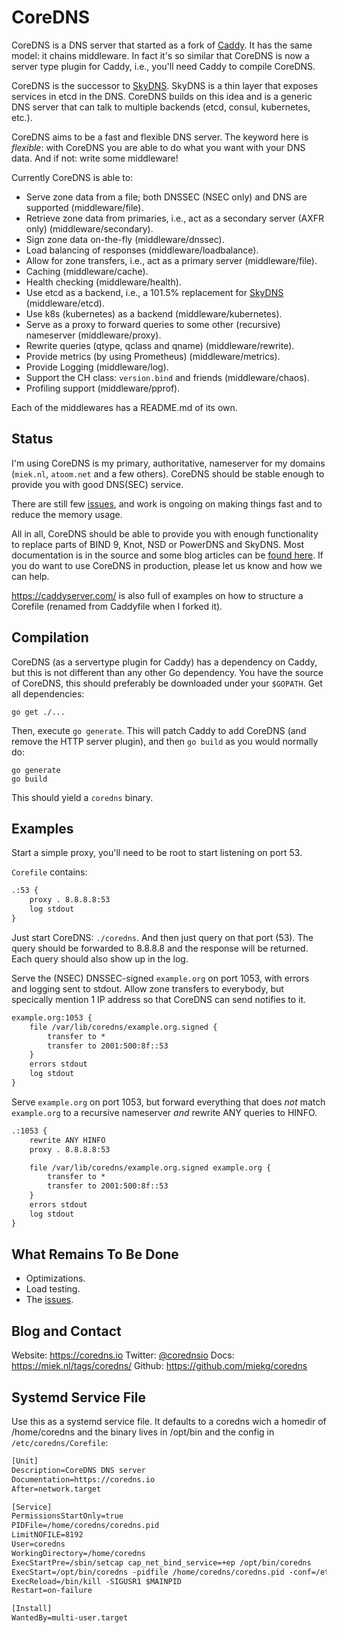 # CoreDNS

CoreDNS is a DNS server that started as a fork of [Caddy](https://github.com/mholt/caddy/). It has the
same model: it chains middleware. In fact it's so similar that CoreDNS is now a server type plugin for
Caddy, i.e., you'll need Caddy to compile CoreDNS.

CoreDNS is the successor to [SkyDNS](https://github.com/skynetservices/skydns). SkyDNS is a thin
layer that exposes services in etcd in the DNS. CoreDNS builds on this idea and is a generic DNS
server that can talk to multiple backends (etcd, consul, kubernetes, etc.).

CoreDNS aims to be a fast and flexible DNS server. The keyword here is *flexible*: with CoreDNS you
are able to do what you want with your DNS data. And if not: write some middleware!

Currently CoreDNS is able to:

* Serve zone data from a file; both DNSSEC (NSEC only) and DNS are supported (middleware/file).
* Retrieve zone data from primaries, i.e., act as a secondary server (AXFR only) (middleware/secondary).
* Sign zone data on-the-fly (middleware/dnssec).
* Load balancing of responses (middleware/loadbalance).
* Allow for zone transfers, i.e., act as a primary server (middleware/file).
* Caching (middleware/cache).
* Health checking (middleware/health).
* Use etcd as a backend, i.e., a 101.5% replacement for
  [SkyDNS](https://github.com/skynetservices/skydns) (middleware/etcd).
* Use k8s (kubernetes) as a backend (middleware/kubernetes).
* Serve as a proxy to forward queries to some other (recursive) nameserver (middleware/proxy).
* Rewrite queries (qtype, qclass and qname) (middleware/rewrite).
* Provide metrics (by using Prometheus) (middleware/metrics).
* Provide Logging (middleware/log).
* Support the CH class: `version.bind` and friends (middleware/chaos).
* Profiling support (middleware/pprof).

Each of the middlewares has a README.md of its own.

## Status

I'm using CoreDNS is my primary, authoritative, nameserver for my domains (`miek.nl`, `atoom.net`
and a few others). CoreDNS should be stable enough to provide you with good DNS(SEC) service.

There are still few [issues](https://github.com/miekg/coredns/issues), and work is ongoing on making
things fast and to reduce the memory usage.

All in all, CoreDNS should be able to provide you with enough functionality to replace parts of
BIND 9, Knot, NSD or PowerDNS and SkyDNS.
Most documentation is in the source and some blog articles can be [found
here](https://miek.nl/tags/coredns/). If you do want to use CoreDNS in production, please let us
know and how we can help.

<https://caddyserver.com/> is also full of examples on how to structure a Corefile (renamed from
Caddyfile when I forked it).

## Compilation

CoreDNS (as a servertype plugin for Caddy) has a dependency on Caddy, but this is not different than
any other Go dependency.
You have the source of CoreDNS, this should preferably be downloaded under your `$GOPATH`. Get all
dependencies:

    go get ./...

Then, execute `go generate`. This will patch Caddy to add CoreDNS (and remove the HTTP server
plugin), and then `go build` as you would normally do:

    go generate
    go build

This should yield a `coredns` binary.

## Examples

Start a simple proxy, you'll need to be root to start listening on port 53.

`Corefile` contains:

~~~ txt
.:53 {
    proxy . 8.8.8.8:53
    log stdout
}
~~~

Just start CoreDNS: `./coredns`.
And then just query on that port (53). The query should be forwarded to 8.8.8.8 and the response
will be returned. Each query should also show up in the log.

Serve the (NSEC) DNSSEC-signed `example.org` on port 1053, with errors and logging sent to stdout. Allow zone
transfers to everybody, but specically mention 1 IP address so that CoreDNS can send notifies to it.

~~~ txt
example.org:1053 {
    file /var/lib/coredns/example.org.signed {
        transfer to *
        transfer to 2001:500:8f::53
    }
    errors stdout
    log stdout
}
~~~

Serve `example.org` on port 1053, but forward everything that does *not* match `example.org` to a recursive
nameserver *and* rewrite ANY queries to HINFO.

~~~ txt
.:1053 {
    rewrite ANY HINFO
    proxy . 8.8.8.8:53

    file /var/lib/coredns/example.org.signed example.org {
        transfer to *
        transfer to 2001:500:8f::53
    }
    errors stdout
    log stdout
}
~~~


## What Remains To Be Done

* Optimizations.
* Load testing.
* The [issues](https://github.com/miekg/coredns/issues).


## Blog and Contact

Website: <https://coredns.io>
Twitter: [@corednsio](https://twitter.com/corednsio)
Docs: <https://miek.nl/tags/coredns/>
Github: <https://github.com/miekg/coredns>


## Systemd Service File

Use this as a systemd service file. It defaults to a coredns wich a homedir of /home/coredns
and the binary lives in /opt/bin and the config in `/etc/coredns/Corefile`:

~~~ txt
[Unit]
Description=CoreDNS DNS server
Documentation=https://coredns.io
After=network.target

[Service]
PermissionsStartOnly=true
PIDFile=/home/coredns/coredns.pid
LimitNOFILE=8192
User=coredns
WorkingDirectory=/home/coredns
ExecStartPre=/sbin/setcap cap_net_bind_service=+ep /opt/bin/coredns
ExecStart=/opt/bin/coredns -pidfile /home/coredns/coredns.pid -conf=/etc/coredns/Corefile
ExecReload=/bin/kill -SIGUSR1 $MAINPID
Restart=on-failure

[Install]
WantedBy=multi-user.target
~~~
